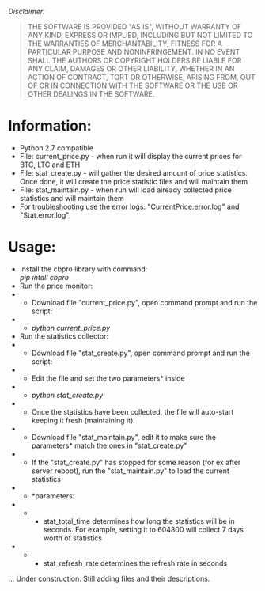 <p><em>Disclaimer:</em></p>
<blockquote>
<p>THE SOFTWARE IS PROVIDED "AS IS", WITHOUT WARRANTY OF ANY KIND, EXPRESS OR
IMPLIED, INCLUDING BUT NOT LIMITED TO THE WARRANTIES OF MERCHANTABILITY, FITNESS
FOR A PARTICULAR PURPOSE AND NONINFRINGEMENT. IN NO EVENT SHALL THE AUTHORS OR
COPYRIGHT HOLDERS BE LIABLE FOR ANY CLAIM, DAMAGES OR OTHER LIABILITY, WHETHER
IN AN ACTION OF CONTRACT, TORT OR OTHERWISE, ARISING FROM, OUT OF OR IN
CONNECTION WITH THE SOFTWARE OR THE USE OR OTHER DEALINGS IN THE SOFTWARE.</p>
</blockquote>


# Information:
- Python 2.7 compatible
- File: current_price.py - when run it will display the current prices for BTC, LTC and ETH
- File: stat_create.py - will gather the desired amount of price statistics. Once done, it will create the price statistic files and will maintain them
- File: stat_maintain.py - when run will load already collected price statistics and will maintain them
- For troubleshooting use the error logs: "CurrentPrice.error.log" and "Stat.error.log"


# Usage:
- Install the cbpro library with command:<br>
<i>pip intall cbpro</i>
- Run the price monitor: 
- - Download file "current_price.py", open command prompt and run the script:
- - <i>python current_price.py</i>
- Run the statistics collector:
- - Download file "stat_create.py", open command prompt and run the script:
- - Edit the file and set the two parameters* inside
- - <i>python stat_create.py</i>
- - Once the statistics have been collected, the file will auto-start keeping it fresh (maintaining it). 
- - Download file "stat_maintain.py", edit it to make sure the parameters* match the ones in "stat_create.py"
- - If the "stat_create.py" has stopped for some reason (for ex after server reboot), run the "stat_maintain.py" to load the current statistics
- - *parameters:
- - - stat_total_time determines how long the statistics will be in seconds. For example, setting it to 604800 will collect 7 days worth of statistics
- - - stat_refresh_rate determines the refresh rate in seconds

... Under construction. Still adding files and their descriptions.
